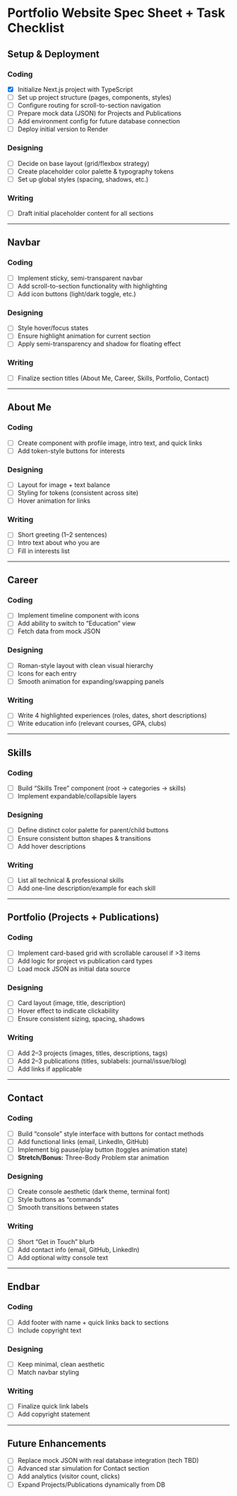 # Portfolio Website Spec Sheet + Task Checklist

## Setup & Deployment

### Coding

- [x] Initialize Next.js project with TypeScript
- [ ] Set up project structure (pages, components, styles)
- [ ] Configure routing for scroll-to-section navigation
- [ ] Prepare mock data (JSON) for Projects and Publications
- [ ] Add environment config for future database connection
- [ ] Deploy initial version to Render

### Designing

- [ ] Decide on base layout (grid/flexbox strategy)
- [ ] Create placeholder color palette & typography tokens
- [ ] Set up global styles (spacing, shadows, etc.)

### Writing

- [ ] Draft initial placeholder content for all sections

---

## Navbar

### Coding

- [ ] Implement sticky, semi-transparent navbar
- [ ] Add scroll-to-section functionality with highlighting
- [ ] Add icon buttons (light/dark toggle, etc.)

### Designing

- [ ] Style hover/focus states
- [ ] Ensure highlight animation for current section
- [ ] Apply semi-transparency and shadow for floating effect

### Writing

- [ ] Finalize section titles (About Me, Career, Skills, Portfolio, Contact)

---

## About Me

### Coding

- [ ] Create component with profile image, intro text, and quick links
- [ ] Add token-style buttons for interests

### Designing

- [ ] Layout for image + text balance
- [ ] Styling for tokens (consistent across site)
- [ ] Hover animation for links

### Writing

- [ ] Short greeting (1–2 sentences)
- [ ] Intro text about who you are
- [ ] Fill in interests list

---

## Career

### Coding

- [ ] Implement timeline component with icons
- [ ] Add ability to switch to “Education” view
- [ ] Fetch data from mock JSON

### Designing

- [ ] Roman-style layout with clean visual hierarchy
- [ ] Icons for each entry
- [ ] Smooth animation for expanding/swapping panels

### Writing

- [ ] Write 4 highlighted experiences (roles, dates, short descriptions)
- [ ] Write education info (relevant courses, GPA, clubs)

---

## Skills

### Coding

- [ ] Build “Skills Tree” component (root → categories → skills)
- [ ] Implement expandable/collapsible layers

### Designing

- [ ] Define distinct color palette for parent/child buttons
- [ ] Ensure consistent button shapes & transitions
- [ ] Add hover descriptions

### Writing

- [ ] List all technical & professional skills
- [ ] Add one-line description/example for each skill

---

## Portfolio (Projects + Publications)

### Coding

- [ ] Implement card-based grid with scrollable carousel if >3 items
- [ ] Add logic for project vs publication card types
- [ ] Load mock JSON as initial data source

### Designing

- [ ] Card layout (image, title, description)
- [ ] Hover effect to indicate clickability
- [ ] Ensure consistent sizing, spacing, shadows

### Writing

- [ ] Add 2–3 projects (images, titles, descriptions, tags)
- [ ] Add 2–3 publications (titles, sublabels: journal/issue/blog)
- [ ] Add links if applicable

---

## Contact

### Coding

- [ ] Build “console” style interface with buttons for contact methods
- [ ] Add functional links (email, LinkedIn, GitHub)
- [ ] Implement big pause/play button (toggles animation state)
- [ ] **Stretch/Bonus:** Three-Body Problem star animation

### Designing

- [ ] Create console aesthetic (dark theme, terminal font)
- [ ] Style buttons as “commands”
- [ ] Smooth transitions between states

### Writing

- [ ] Short “Get in Touch” blurb
- [ ] Add contact info (email, GitHub, LinkedIn)
- [ ] Add optional witty console text

---

## Endbar

### Coding

- [ ] Add footer with name + quick links back to sections
- [ ] Include copyright text

### Designing

- [ ] Keep minimal, clean aesthetic
- [ ] Match navbar styling

### Writing

- [ ] Finalize quick link labels
- [ ] Add copyright statement

---

## Future Enhancements

- [ ] Replace mock JSON with real database integration (tech TBD)
- [ ] Advanced star simulation for Contact section
- [ ] Add analytics (visitor count, clicks)
- [ ] Expand Projects/Publications dynamically from DB
